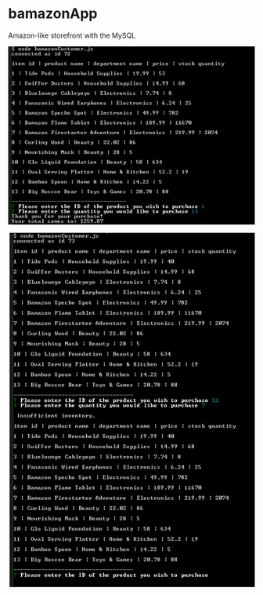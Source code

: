 # bamazonApp
Amazon-like storefront with the MySQL


![bamazon purchase screen](/assets/bamPurchase.png?raw=true "Bamazon purchase screen")

![bamazon insufficient screen](/assets/bamInsufficient.png?raw=true "Bamazon insufficent inventory screen & inventory updated")


